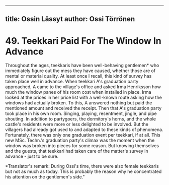 
---
title: Ossin Lässyt
author: Ossi Törrönen
---

    
# 49. Teekkari Paid For The Window In Advance

Throughout the ages, teekkaris have been well-behaving gentlemen\* who immediately figure out the mess they have caused, whether those are of mental or material quality. At least once I recall, this kind of survey has taken place well in advance. When teekkari A's graduation party approached, A came to the village's office and asked Irma Henriksson how much the window panes of his room cost when installed in place. Irma looked at the prices in her price list with a well-known route asking how the windows had actually broken. To this, A answered nothing but paid the mentioned amount and received the receipt. Then that A's graduation party took place in his own room. Singing, playing, resentment, jingle, and pipe shouting. In addition to partygoers, the dormitory's horns, and the whole castle's residents were more or less delighted to be involved. But the villagers had already got used to and adapted to these kinds of phenomena. Fortunately, there was only one graduation event per teekkari, if at all. This new MSc. Techn.'s graduation party's climax was the moment when the window was broken into pieces for some reason. But knowing themselves and the guests, that teekkari had taken care of the matter's survey in advance - just to be sure.

\*Translator's remark: During Ossi's time, there were also female teekkaris but not as much as today. This is probably the reason why he concentrated his attention on the gentlemen's side."
